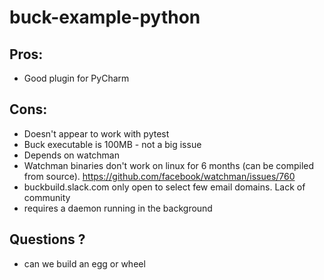 # buck-example-python

## Pros:
- Good plugin for PyCharm


## Cons:
- Doesn't appear to work with pytest
- Buck executable is 100MB - not a big issue
- Depends on watchman
- Watchman binaries don't work on linux for 6 months (can be compiled from source). https://github.com/facebook/watchman/issues/760  
- buckbuild.slack.com only open to select few email domains. Lack of community
- requires a daemon running in the background


## Questions ? 
- can we build an egg or wheel
